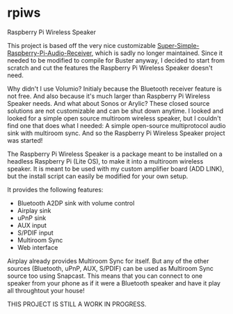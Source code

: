 # rpiws
Raspberry Pi Wireless Speaker

This project is based off the very nice customizable [Super-Simple-Raspberry-Pi-Audio-Receiver](https://github.com/BaReinhard/Super-Simple-Raspberry-Pi-Audio-Receiver-Install), which is sadly no longer maintained. Since it needed to be modified to compile for Buster anyway, I decided to start from scratch and cut the features the Raspberry Pi Wireless Speaker doesn't need.

Why didn't I use Volumio? Initialy because the Bluetooth receiver feature is not free. And also because it's much larger than Raspberry Pi Wireless Speaker needs. And what about Sonos or Arylic? These closed source solutions are not customizable and can be shut down anytime. I looked and looked for a simple open source multiroom wireless speaker, but I couldn't find one that does what I needed: A simple open-source multiprotocol audio sink with multiroom sync. And so the Raspberry Pi Wireless Speaker project was started!

The Raspberry Pi Wireless Speaker is a package meant to be installed on a headless Raspberry Pi (Lite OS), to make it into a multiroom wireless speaker. It is meant to be used with my custom amplifier board (ADD LINK), but the install script can easily be modified for your own setup.

It provides the following features:
* Bluetooth A2DP sink with volume control
* Airplay sink
* uPnP sink
* AUX input
* S/PDIF input
* Multiroom Sync
* Web interface

Airplay already provides Multiroom Sync for itself. But any of the other sources (Bluetooth, uPnP, AUX, S/PDIF) can be used as Multiroom Sync source too using Snapcast. This means that you can connect to one speaker from your phone as if it were a Bluetooth speaker and have it play all throughtout your house!

THIS PROJECT IS STILL A WORK IN PROGRESS.
